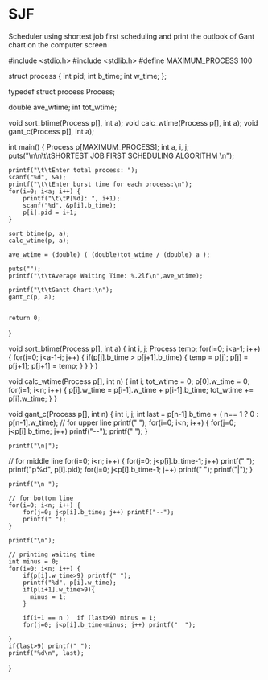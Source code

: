 # SJF
Scheduler using shortest job first scheduling and print the outlook of Gant chart on the computer screen


#include <stdio.h>
#include <stdlib.h>
#define MAXIMUM_PROCESS 100

struct process {
    int pid;
    int b_time;
    int w_time;
};

typedef struct process Process;

double ave_wtime;
int tot_wtime;

void sort_btime(Process p[], int a);
void calc_wtime(Process p[], int a);
void gant_c(Process p[], int a);

int main()
{
    Process p[MAXIMUM_PROCESS];
    int a, i, j;
    puts("\n\n\t\tSHORTEST JOB FIRST SCHEDULING ALGORITHM \n");

    printf("\t\tEnter total process: ");
    scanf("%d", &a);
    printf("\t\tEnter burst time for each process:\n");
    for(i=0; i<a; i++) {
        printf("\t\tP[%d]: ", i+1);
        scanf("%d", &p[i].b_time);
        p[i].pid = i+1;
    }

    sort_btime(p, a);
    calc_wtime(p, a);

    ave_wtime = (double) ( (double)tot_wtime / (double) a );

    puts("");
    printf("\t\tAverage Waiting Time: %.2lf\n",ave_wtime);

    printf("\t\tGantt Chart:\n");
    gant_c(p, a);


    return 0;
}

void sort_btime(Process p[], int a)
{
    int i, j;
    Process temp;
    for(i=0; i<a-1; i++) {
        for(j=0; j<a-1-i; j++) {
            if(p[j].b_time > p[j+1].b_time) {
                temp = p[j];
                p[j] = p[j+1];
                p[j+1] = temp;
            }
        }
    }
}

void calc_wtime(Process p[], int n)
{
    int i;
    tot_wtime = 0;
    p[0].w_time = 0;
    for(i=1; i<n; i++) {
        p[i].w_time = p[i-1].w_time + p[i-1].b_time;
        tot_wtime += p[i].w_time;
    }
}

void gant_c(Process p[], int n)
{
    int i, j;
    int last = p[n-1].b_time + ( n== 1 ? 0 : p[n-1].w_time);
    // for upper line
    printf(" ");
    for(i=0; i<n; i++) {
        for(j=0; j<p[i].b_time; j++) printf("--");
        printf(" ");
    }
    
    printf("\n|");

 // for middle line
    for(i=0; i<n; i++) {
        for(j=0; j<p[i].b_time-1; j++) printf(" ");
        printf("p%d", p[i].pid);
        for(j=0; j<p[i].b_time-1; j++) printf(" ");
        printf("|");
    }
    
    printf("\n ");
    
    // for bottom line
    for(i=0; i<n; i++) {
        for(j=0; j<p[i].b_time; j++) printf("--");
        printf(" ");
    }
    
    printf("\n");

    // printing waiting time
    int minus = 0;
    for(i=0; i<n; i++) {
        if(p[i].w_time>9) printf(" ");
        printf("%d", p[i].w_time);
        if(p[i+1].w_time>9){
          minus = 1;
        }
        
        if(i+1 == n )  if (last>9) minus = 1;
        for(j=0; j<p[i].b_time-minus; j++) printf("  ");

    }
    if(last>9) printf(" ");
    printf("%d\n", last);
}
